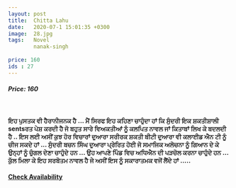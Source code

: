 ```yaml
---
layout: post
title:  Chitta Lahu
date:   2020-07-1 15:01:35 +0300
image:  28.jpg
tags:   Novel 
        nanak-singh
        
price: 160
ids : 27
---
```



<h5>Price: 160</h5><br>

<strong>

ਇਹ ਪੁਸਤਕ ਵੀ ਹੈਰਾਨੀਜਨਕ ਹੈ ... ਮੈਂ ਸਿਰਫ ਇਹ ਕਹਿਣਾ ਚਾਹੁੰਦਾ ਹਾਂ ਕਿ ਸੁੰਦਰੀ ਇਕ ਸ਼ਕਤੀਸ਼ਾਲੀ sentsਰਤ ਪੇਸ਼ ਕਰਦੀ ਹੈ ਜੋ ਬਹੁਤ ਸਾਰੇ ਵਿਅਕਤੀਆਂ ਨੂੰ ਕਲਪਿਤ ਨਾਵਲ ਜਾਂ ਕਿਤਾਬਾਂ ਲਿਖ ਕੇ ਬਦਲਦੀ ਹੈ .. ਇਸ ਲਈ ਅਸੀਂ ਕੁਝ ਹੋਰ ਵਿਚਾਰਾਂ ਦੁਆਰਾ ਸਰੀਰਕ ਸ਼ਕਤੀ ਬੀਟੀ ਦੁਆਰਾ ਵੀ ਕਲਾਈਡ ਐਨ ਟੀ ਨੂੰ ਚੀਜ ਸਕਦੇ ਹਾਂ ... ਸੁੰਦਰੀ ਬਚਨ ਸਿੰਘ ਦੁਆਰਾ ਪ੍ਰੇਰਿਤ ਹੋਈ ਜੋ ਸਮਾਜਿਕ ਅਲੋਚਨਾ ਨੂੰ ਗਿਆਨ ਦੇ ਕੇ ਉਨ੍ਹਾਂ ਨੂੰ ਚੁੰਗਲ ਦੇਣਾ ਚਾਹੁੰਦੇ ਹਨ ... ਉਹ ਆਪਣੇ ਪਿੰਡ ਵਿਚ ਅਧਿਐਨ ਦੀ ਪੜਚੋਲ ਕਰਨਾ ਚਾਹੁੰਦੇ ਹਨ ...
ਕੁੱਲ ਮਿਲਾ ਕੇ ਇਹ ਸਰਬੋਤਮ ਨਾਵਲ ਹੈ ਜੇ ਅਸੀਂ ਇਸ ਨੂੰ ਸਕਾਰਾਤਮਕ ਵਜੋਂ ਲੈਂਦੇ ਹਾਂ .....</strong>


<h4><a class="add-cart cart1" href="{{ site.baseurl }}/books#27"><b>Check Availability</b></a></h4>

<body>
 <script src="{{ site.baseurl }}/js/main.js"></script>
 </body>